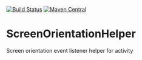 [![Build Status](https://travis-ci.org/akexorcist/ScreenOrientationHelper.svg?branch=master)](https://travis-ci.org/akexorcist/ScreenOrientationHelper) [![Maven Central](https://maven-badges.herokuapp.com/maven-central/com.akexorcist/screenorientationhelper/badge.svg)](https://maven-badges.herokuapp.com/maven-central/com.akexorcist/screenorientationhelper)

# ScreenOrientationHelper
Screen orientation event listener helper for activity
